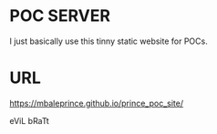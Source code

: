 # POC SERVER
I just basically use this tinny static website for POCs.

# URL
https://mbaleprince.github.io/prince_poc_site/

eViL bRaTt
